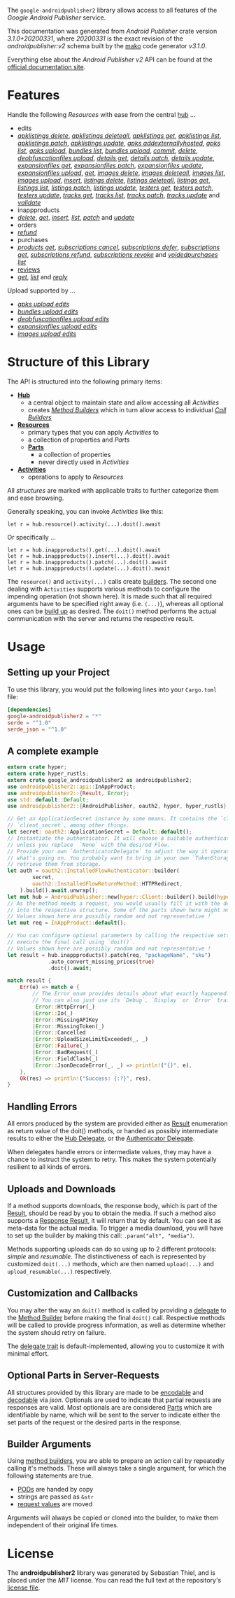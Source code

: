 <!---
DO NOT EDIT !
This file was generated automatically from 'src/mako/api/README.md.mako'
DO NOT EDIT !
-->
The `google-androidpublisher2` library allows access to all features of the *Google Android Publisher* service.

This documentation was generated from *Android Publisher* crate version *3.1.0+20200331*, where *20200331* is the exact revision of the *androidpublisher:v2* schema built by the [mako](http://www.makotemplates.org/) code generator *v3.1.0*.

Everything else about the *Android Publisher* *v2* API can be found at the
[official documentation site](https://developers.google.com/android-publisher).
# Features

Handle the following *Resources* with ease from the central [hub](https://docs.rs/google-androidpublisher2/3.1.0+20200331/google_androidpublisher2/AndroidPublisher) ... 

* edits
 * [*apklistings delete*](https://docs.rs/google-androidpublisher2/3.1.0+20200331/google_androidpublisher2/api::EditApklistingDeleteCall), [*apklistings deleteall*](https://docs.rs/google-androidpublisher2/3.1.0+20200331/google_androidpublisher2/api::EditApklistingDeleteallCall), [*apklistings get*](https://docs.rs/google-androidpublisher2/3.1.0+20200331/google_androidpublisher2/api::EditApklistingGetCall), [*apklistings list*](https://docs.rs/google-androidpublisher2/3.1.0+20200331/google_androidpublisher2/api::EditApklistingListCall), [*apklistings patch*](https://docs.rs/google-androidpublisher2/3.1.0+20200331/google_androidpublisher2/api::EditApklistingPatchCall), [*apklistings update*](https://docs.rs/google-androidpublisher2/3.1.0+20200331/google_androidpublisher2/api::EditApklistingUpdateCall), [*apks addexternallyhosted*](https://docs.rs/google-androidpublisher2/3.1.0+20200331/google_androidpublisher2/api::EditApkAddexternallyhostedCall), [*apks list*](https://docs.rs/google-androidpublisher2/3.1.0+20200331/google_androidpublisher2/api::EditApkListCall), [*apks upload*](https://docs.rs/google-androidpublisher2/3.1.0+20200331/google_androidpublisher2/api::EditApkUploadCall), [*bundles list*](https://docs.rs/google-androidpublisher2/3.1.0+20200331/google_androidpublisher2/api::EditBundleListCall), [*bundles upload*](https://docs.rs/google-androidpublisher2/3.1.0+20200331/google_androidpublisher2/api::EditBundleUploadCall), [*commit*](https://docs.rs/google-androidpublisher2/3.1.0+20200331/google_androidpublisher2/api::EditCommitCall), [*delete*](https://docs.rs/google-androidpublisher2/3.1.0+20200331/google_androidpublisher2/api::EditDeleteCall), [*deobfuscationfiles upload*](https://docs.rs/google-androidpublisher2/3.1.0+20200331/google_androidpublisher2/api::EditDeobfuscationfileUploadCall), [*details get*](https://docs.rs/google-androidpublisher2/3.1.0+20200331/google_androidpublisher2/api::EditDetailGetCall), [*details patch*](https://docs.rs/google-androidpublisher2/3.1.0+20200331/google_androidpublisher2/api::EditDetailPatchCall), [*details update*](https://docs.rs/google-androidpublisher2/3.1.0+20200331/google_androidpublisher2/api::EditDetailUpdateCall), [*expansionfiles get*](https://docs.rs/google-androidpublisher2/3.1.0+20200331/google_androidpublisher2/api::EditExpansionfileGetCall), [*expansionfiles patch*](https://docs.rs/google-androidpublisher2/3.1.0+20200331/google_androidpublisher2/api::EditExpansionfilePatchCall), [*expansionfiles update*](https://docs.rs/google-androidpublisher2/3.1.0+20200331/google_androidpublisher2/api::EditExpansionfileUpdateCall), [*expansionfiles upload*](https://docs.rs/google-androidpublisher2/3.1.0+20200331/google_androidpublisher2/api::EditExpansionfileUploadCall), [*get*](https://docs.rs/google-androidpublisher2/3.1.0+20200331/google_androidpublisher2/api::EditGetCall), [*images delete*](https://docs.rs/google-androidpublisher2/3.1.0+20200331/google_androidpublisher2/api::EditImageDeleteCall), [*images deleteall*](https://docs.rs/google-androidpublisher2/3.1.0+20200331/google_androidpublisher2/api::EditImageDeleteallCall), [*images list*](https://docs.rs/google-androidpublisher2/3.1.0+20200331/google_androidpublisher2/api::EditImageListCall), [*images upload*](https://docs.rs/google-androidpublisher2/3.1.0+20200331/google_androidpublisher2/api::EditImageUploadCall), [*insert*](https://docs.rs/google-androidpublisher2/3.1.0+20200331/google_androidpublisher2/api::EditInsertCall), [*listings delete*](https://docs.rs/google-androidpublisher2/3.1.0+20200331/google_androidpublisher2/api::EditListingDeleteCall), [*listings deleteall*](https://docs.rs/google-androidpublisher2/3.1.0+20200331/google_androidpublisher2/api::EditListingDeleteallCall), [*listings get*](https://docs.rs/google-androidpublisher2/3.1.0+20200331/google_androidpublisher2/api::EditListingGetCall), [*listings list*](https://docs.rs/google-androidpublisher2/3.1.0+20200331/google_androidpublisher2/api::EditListingListCall), [*listings patch*](https://docs.rs/google-androidpublisher2/3.1.0+20200331/google_androidpublisher2/api::EditListingPatchCall), [*listings update*](https://docs.rs/google-androidpublisher2/3.1.0+20200331/google_androidpublisher2/api::EditListingUpdateCall), [*testers get*](https://docs.rs/google-androidpublisher2/3.1.0+20200331/google_androidpublisher2/api::EditTesterGetCall), [*testers patch*](https://docs.rs/google-androidpublisher2/3.1.0+20200331/google_androidpublisher2/api::EditTesterPatchCall), [*testers update*](https://docs.rs/google-androidpublisher2/3.1.0+20200331/google_androidpublisher2/api::EditTesterUpdateCall), [*tracks get*](https://docs.rs/google-androidpublisher2/3.1.0+20200331/google_androidpublisher2/api::EditTrackGetCall), [*tracks list*](https://docs.rs/google-androidpublisher2/3.1.0+20200331/google_androidpublisher2/api::EditTrackListCall), [*tracks patch*](https://docs.rs/google-androidpublisher2/3.1.0+20200331/google_androidpublisher2/api::EditTrackPatchCall), [*tracks update*](https://docs.rs/google-androidpublisher2/3.1.0+20200331/google_androidpublisher2/api::EditTrackUpdateCall) and [*validate*](https://docs.rs/google-androidpublisher2/3.1.0+20200331/google_androidpublisher2/api::EditValidateCall)
* inappproducts
 * [*delete*](https://docs.rs/google-androidpublisher2/3.1.0+20200331/google_androidpublisher2/api::InappproductDeleteCall), [*get*](https://docs.rs/google-androidpublisher2/3.1.0+20200331/google_androidpublisher2/api::InappproductGetCall), [*insert*](https://docs.rs/google-androidpublisher2/3.1.0+20200331/google_androidpublisher2/api::InappproductInsertCall), [*list*](https://docs.rs/google-androidpublisher2/3.1.0+20200331/google_androidpublisher2/api::InappproductListCall), [*patch*](https://docs.rs/google-androidpublisher2/3.1.0+20200331/google_androidpublisher2/api::InappproductPatchCall) and [*update*](https://docs.rs/google-androidpublisher2/3.1.0+20200331/google_androidpublisher2/api::InappproductUpdateCall)
* orders
 * [*refund*](https://docs.rs/google-androidpublisher2/3.1.0+20200331/google_androidpublisher2/api::OrderRefundCall)
* purchases
 * [*products get*](https://docs.rs/google-androidpublisher2/3.1.0+20200331/google_androidpublisher2/api::PurchaseProductGetCall), [*subscriptions cancel*](https://docs.rs/google-androidpublisher2/3.1.0+20200331/google_androidpublisher2/api::PurchaseSubscriptionCancelCall), [*subscriptions defer*](https://docs.rs/google-androidpublisher2/3.1.0+20200331/google_androidpublisher2/api::PurchaseSubscriptionDeferCall), [*subscriptions get*](https://docs.rs/google-androidpublisher2/3.1.0+20200331/google_androidpublisher2/api::PurchaseSubscriptionGetCall), [*subscriptions refund*](https://docs.rs/google-androidpublisher2/3.1.0+20200331/google_androidpublisher2/api::PurchaseSubscriptionRefundCall), [*subscriptions revoke*](https://docs.rs/google-androidpublisher2/3.1.0+20200331/google_androidpublisher2/api::PurchaseSubscriptionRevokeCall) and [*voidedpurchases list*](https://docs.rs/google-androidpublisher2/3.1.0+20200331/google_androidpublisher2/api::PurchaseVoidedpurchaseListCall)
* [reviews](https://docs.rs/google-androidpublisher2/3.1.0+20200331/google_androidpublisher2/api::Review)
 * [*get*](https://docs.rs/google-androidpublisher2/3.1.0+20200331/google_androidpublisher2/api::ReviewGetCall), [*list*](https://docs.rs/google-androidpublisher2/3.1.0+20200331/google_androidpublisher2/api::ReviewListCall) and [*reply*](https://docs.rs/google-androidpublisher2/3.1.0+20200331/google_androidpublisher2/api::ReviewReplyCall)


Upload supported by ...

* [*apks upload edits*](https://docs.rs/google-androidpublisher2/3.1.0+20200331/google_androidpublisher2/api::EditApkUploadCall)
* [*bundles upload edits*](https://docs.rs/google-androidpublisher2/3.1.0+20200331/google_androidpublisher2/api::EditBundleUploadCall)
* [*deobfuscationfiles upload edits*](https://docs.rs/google-androidpublisher2/3.1.0+20200331/google_androidpublisher2/api::EditDeobfuscationfileUploadCall)
* [*expansionfiles upload edits*](https://docs.rs/google-androidpublisher2/3.1.0+20200331/google_androidpublisher2/api::EditExpansionfileUploadCall)
* [*images upload edits*](https://docs.rs/google-androidpublisher2/3.1.0+20200331/google_androidpublisher2/api::EditImageUploadCall)



# Structure of this Library

The API is structured into the following primary items:

* **[Hub](https://docs.rs/google-androidpublisher2/3.1.0+20200331/google_androidpublisher2/AndroidPublisher)**
    * a central object to maintain state and allow accessing all *Activities*
    * creates [*Method Builders*](https://docs.rs/google-androidpublisher2/3.1.0+20200331/google_androidpublisher2/client::MethodsBuilder) which in turn
      allow access to individual [*Call Builders*](https://docs.rs/google-androidpublisher2/3.1.0+20200331/google_androidpublisher2/client::CallBuilder)
* **[Resources](https://docs.rs/google-androidpublisher2/3.1.0+20200331/google_androidpublisher2/client::Resource)**
    * primary types that you can apply *Activities* to
    * a collection of properties and *Parts*
    * **[Parts](https://docs.rs/google-androidpublisher2/3.1.0+20200331/google_androidpublisher2/client::Part)**
        * a collection of properties
        * never directly used in *Activities*
* **[Activities](https://docs.rs/google-androidpublisher2/3.1.0+20200331/google_androidpublisher2/client::CallBuilder)**
    * operations to apply to *Resources*

All *structures* are marked with applicable traits to further categorize them and ease browsing.

Generally speaking, you can invoke *Activities* like this:

```Rust,ignore
let r = hub.resource().activity(...).doit().await
```

Or specifically ...

```ignore
let r = hub.inappproducts().get(...).doit().await
let r = hub.inappproducts().insert(...).doit().await
let r = hub.inappproducts().patch(...).doit().await
let r = hub.inappproducts().update(...).doit().await
```

The `resource()` and `activity(...)` calls create [builders][builder-pattern]. The second one dealing with `Activities` 
supports various methods to configure the impending operation (not shown here). It is made such that all required arguments have to be 
specified right away (i.e. `(...)`), whereas all optional ones can be [build up][builder-pattern] as desired.
The `doit()` method performs the actual communication with the server and returns the respective result.

# Usage

## Setting up your Project

To use this library, you would put the following lines into your `Cargo.toml` file:

```toml
[dependencies]
google-androidpublisher2 = "*"
serde = "^1.0"
serde_json = "^1.0"
```

## A complete example

```Rust
extern crate hyper;
extern crate hyper_rustls;
extern crate google_androidpublisher2 as androidpublisher2;
use androidpublisher2::api::InAppProduct;
use androidpublisher2::{Result, Error};
use std::default::Default;
use androidpublisher2::{AndroidPublisher, oauth2, hyper, hyper_rustls};

// Get an ApplicationSecret instance by some means. It contains the `client_id` and 
// `client_secret`, among other things.
let secret: oauth2::ApplicationSecret = Default::default();
// Instantiate the authenticator. It will choose a suitable authentication flow for you, 
// unless you replace  `None` with the desired Flow.
// Provide your own `AuthenticatorDelegate` to adjust the way it operates and get feedback about 
// what's going on. You probably want to bring in your own `TokenStorage` to persist tokens and
// retrieve them from storage.
let auth = oauth2::InstalledFlowAuthenticator::builder(
        secret,
        oauth2::InstalledFlowReturnMethod::HTTPRedirect,
    ).build().await.unwrap();
let mut hub = AndroidPublisher::new(hyper::Client::builder().build(hyper_rustls::HttpsConnector::with_native_roots().https_or_http().enable_http1().enable_http2().build()), auth);
// As the method needs a request, you would usually fill it with the desired information
// into the respective structure. Some of the parts shown here might not be applicable !
// Values shown here are possibly random and not representative !
let mut req = InAppProduct::default();

// You can configure optional parameters by calling the respective setters at will, and
// execute the final call using `doit()`.
// Values shown here are possibly random and not representative !
let result = hub.inappproducts().patch(req, "packageName", "sku")
             .auto_convert_missing_prices(true)
             .doit().await;

match result {
    Err(e) => match e {
        // The Error enum provides details about what exactly happened.
        // You can also just use its `Debug`, `Display` or `Error` traits
         Error::HttpError(_)
        |Error::Io(_)
        |Error::MissingAPIKey
        |Error::MissingToken(_)
        |Error::Cancelled
        |Error::UploadSizeLimitExceeded(_, _)
        |Error::Failure(_)
        |Error::BadRequest(_)
        |Error::FieldClash(_)
        |Error::JsonDecodeError(_, _) => println!("{}", e),
    },
    Ok(res) => println!("Success: {:?}", res),
}

```
## Handling Errors

All errors produced by the system are provided either as [Result](https://docs.rs/google-androidpublisher2/3.1.0+20200331/google_androidpublisher2/client::Result) enumeration as return value of
the doit() methods, or handed as possibly intermediate results to either the 
[Hub Delegate](https://docs.rs/google-androidpublisher2/3.1.0+20200331/google_androidpublisher2/client::Delegate), or the [Authenticator Delegate](https://docs.rs/yup-oauth2/*/yup_oauth2/trait.AuthenticatorDelegate.html).

When delegates handle errors or intermediate values, they may have a chance to instruct the system to retry. This 
makes the system potentially resilient to all kinds of errors.

## Uploads and Downloads
If a method supports downloads, the response body, which is part of the [Result](https://docs.rs/google-androidpublisher2/3.1.0+20200331/google_androidpublisher2/client::Result), should be
read by you to obtain the media.
If such a method also supports a [Response Result](https://docs.rs/google-androidpublisher2/3.1.0+20200331/google_androidpublisher2/client::ResponseResult), it will return that by default.
You can see it as meta-data for the actual media. To trigger a media download, you will have to set up the builder by making
this call: `.param("alt", "media")`.

Methods supporting uploads can do so using up to 2 different protocols: 
*simple* and *resumable*. The distinctiveness of each is represented by customized 
`doit(...)` methods, which are then named `upload(...)` and `upload_resumable(...)` respectively.

## Customization and Callbacks

You may alter the way an `doit()` method is called by providing a [delegate](https://docs.rs/google-androidpublisher2/3.1.0+20200331/google_androidpublisher2/client::Delegate) to the 
[Method Builder](https://docs.rs/google-androidpublisher2/3.1.0+20200331/google_androidpublisher2/client::CallBuilder) before making the final `doit()` call. 
Respective methods will be called to provide progress information, as well as determine whether the system should 
retry on failure.

The [delegate trait](https://docs.rs/google-androidpublisher2/3.1.0+20200331/google_androidpublisher2/client::Delegate) is default-implemented, allowing you to customize it with minimal effort.

## Optional Parts in Server-Requests

All structures provided by this library are made to be [encodable](https://docs.rs/google-androidpublisher2/3.1.0+20200331/google_androidpublisher2/client::RequestValue) and 
[decodable](https://docs.rs/google-androidpublisher2/3.1.0+20200331/google_androidpublisher2/client::ResponseResult) via *json*. Optionals are used to indicate that partial requests are responses 
are valid.
Most optionals are are considered [Parts](https://docs.rs/google-androidpublisher2/3.1.0+20200331/google_androidpublisher2/client::Part) which are identifiable by name, which will be sent to 
the server to indicate either the set parts of the request or the desired parts in the response.

## Builder Arguments

Using [method builders](https://docs.rs/google-androidpublisher2/3.1.0+20200331/google_androidpublisher2/client::CallBuilder), you are able to prepare an action call by repeatedly calling it's methods.
These will always take a single argument, for which the following statements are true.

* [PODs][wiki-pod] are handed by copy
* strings are passed as `&str`
* [request values](https://docs.rs/google-androidpublisher2/3.1.0+20200331/google_androidpublisher2/client::RequestValue) are moved

Arguments will always be copied or cloned into the builder, to make them independent of their original life times.

[wiki-pod]: http://en.wikipedia.org/wiki/Plain_old_data_structure
[builder-pattern]: http://en.wikipedia.org/wiki/Builder_pattern
[google-go-api]: https://github.com/google/google-api-go-client

# License
The **androidpublisher2** library was generated by Sebastian Thiel, and is placed 
under the *MIT* license.
You can read the full text at the repository's [license file][repo-license].

[repo-license]: https://github.com/Byron/google-apis-rsblob/main/LICENSE.md
